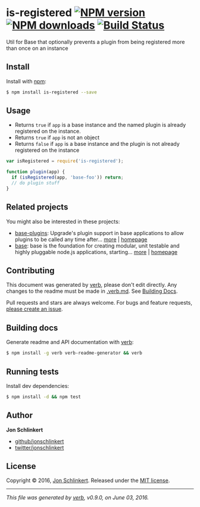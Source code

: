 # is-registered [![NPM version](https://img.shields.io/npm/v/is-registered.svg?style=flat)](https://www.npmjs.com/package/is-registered) [![NPM downloads](https://img.shields.io/npm/dm/is-registered.svg?style=flat)](https://npmjs.org/package/is-registered) [![Build Status](https://img.shields.io/travis/jonschlinkert/is-registered.svg?style=flat)](https://travis-ci.org/jonschlinkert/is-registered)

Util for Base that optionally prevents a plugin from being registered more than once on an instance

## Install

Install with [npm](https://www.npmjs.com/):

```sh
$ npm install is-registered --save
```

## Usage

* Returns `true` if `app` is a base instance and the named plugin is already registered on the instance.
* Returns `true` if `app` is not an object
* Returns `false` if `app` is a base instance and the plugin is not already registered on the instance

```js
var isRegistered = require('is-registered');

function plugin(app) {
  if (isRegistered(app, 'base-foo')) return;
  // do plugin stuff
}
```

## Related projects

You might also be interested in these projects:

* [base-plugins](https://www.npmjs.com/package/base-plugins): Upgrade's plugin support in base applications to allow plugins to be called any time after… [more](https://www.npmjs.com/package/base-plugins) | [homepage](https://github.com/node-base/base-plugins)
* [base](https://www.npmjs.com/package/base): base is the foundation for creating modular, unit testable and highly pluggable node.js applications, starting… [more](https://www.npmjs.com/package/base) | [homepage](https://github.com/node-base/base)

## Contributing

This document was generated by [verb](https://github.com/verbose/verb), please don't edit directly. Any changes to the readme must be made in [.verb.md](.verb.md). See [Building Docs](#building-docs).

Pull requests and stars are always welcome. For bugs and feature requests, [please create an issue](https://github.com/jonschlinkert/is-registered/issues/new).

## Building docs

Generate readme and API documentation with [verb](https://github.com/verbose/verb):

```sh
$ npm install -g verb verb-readme-generator && verb
```

## Running tests

Install dev dependencies:

```sh
$ npm install -d && npm test
```

## Author

**Jon Schlinkert**

* [github/jonschlinkert](https://github.com/jonschlinkert)
* [twitter/jonschlinkert](http://twitter.com/jonschlinkert)

## License

Copyright © 2016, [Jon Schlinkert](https://github.com/jonschlinkert).
Released under the [MIT license](https://github.com/jonschlinkert/is-registered/blob/master/LICENSE).

***

_This file was generated by [verb](https://github.com/verbose/verb), v0.9.0, on June 03, 2016._